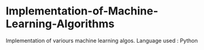 # Implementation-of-Machine-Learning-Algorithms
Implementation of variours machine learning algos. Language used : Python
